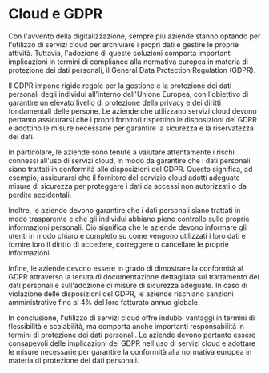 # Cloud e GDPR

Con l'avvento della digitalizzazione, sempre più aziende stanno optando per l'utilizzo di servizi cloud per archiviare i propri dati e gestire le proprie attività. Tuttavia, l'adozione di queste soluzioni comporta importanti implicazioni in termini di compliance alla normativa europea in materia di protezione dei dati personali, il General Data Protection Regulation (GDPR).

Il GDPR impone rigide regole per la gestione e la protezione dei dati personali degli individui all'interno dell'Unione Europea, con l'obiettivo di garantire un elevato livello di protezione della privacy e dei diritti fondamentali delle persone. Le aziende che utilizzano servizi cloud devono pertanto assicurarsi che i propri fornitori rispettino le disposizioni del GDPR e adottino le misure necessarie per garantire la sicurezza e la riservatezza dei dati.

In particolare, le aziende sono tenute a valutare attentamente i rischi connessi all'uso di servizi cloud, in modo da garantire che i dati personali siano trattati in conformità alle disposizioni del GDPR. Questo significa, ad esempio, assicurarsi che il fornitore del servizio cloud adotti adeguate misure di sicurezza per proteggere i dati da accessi non autorizzati o da perdite accidentali.

Inoltre, le aziende devono garantire che i dati personali siano trattati in modo trasparente e che gli individui abbiano pieno controllo sulle proprie informazioni personali. Ciò significa che le aziende devono informare gli utenti in modo chiaro e completo su come vengono utilizzati i loro dati e fornire loro il diritto di accedere, correggere o cancellare le proprie informazioni.

Infine, le aziende devono essere in grado di dimostrare la conformità al GDPR attraverso la tenuta di documentazione dettagliata sul trattamento dei dati personali e sull'adozione di misure di sicurezza adeguate. In caso di violazione delle disposizioni del GDPR, le aziende rischiano sanzioni amministrative fino al 4% del loro fatturato annuo globale.

In conclusione, l'utilizzo di servizi cloud offre indubbi vantaggi in termini di flessibilità e scalabilità, ma comporta anche importanti responsabilità in termini di protezione dei dati personali. Le aziende devono pertanto essere consapevoli delle implicazioni del GDPR nell'uso di servizi cloud e adottare le misure necessarie per garantire la conformità alla normativa europea in materia di protezione dei dati personali.